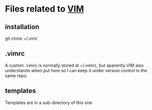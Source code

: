 # Files related to [VIM](http://www.vim.org/about.php)

## installation
git clone <url> ~/.vim/

## .vimrc
A custom .vimrc is normally stored at ~/.vimrc, but aparently VIM also
understands when put here so I can keep it under version control in the
same repo.

## templates
Templates are in a sub-directory of this one

